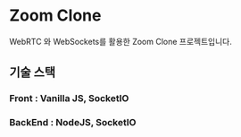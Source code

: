 # Zoom Clone

WebRTC 와 WebSockets를 활용한 Zoom Clone 프로젝트입니다.

## 기술 스택

### Front : Vanilla JS, SocketIO
### BackEnd : NodeJS, SocketIO
